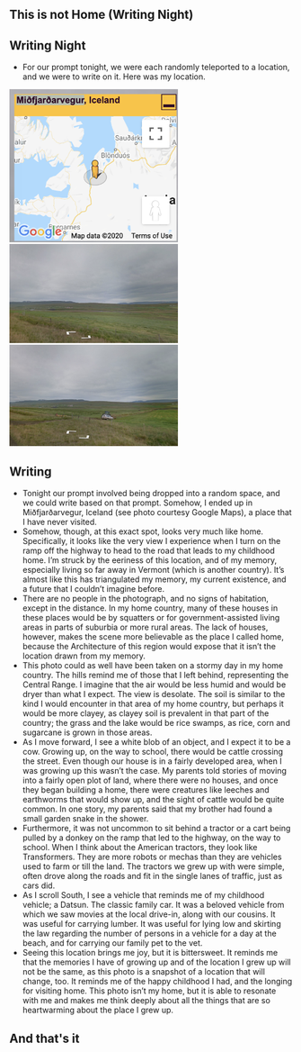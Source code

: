 ## This is not Home (Writing Night)

## Writing Night
- For our prompt tonight, we were each randomly teleported to a location, and we were to write on it.
  Here was my location.
  
<img src="/images/ThisIsNotHome/h_002.png" width="300">

<img src="/images/ThisIsNotHome/h_001.png" width="300">

<img src="/images/ThisIsNotHome/h_003.png" width="300">

## Writing
- Tonight our prompt involved being dropped into a random space, and we could write based on that prompt. 
Somehow, I ended up in Miðfjarðarvegur, Iceland (see photo courtesy Google Maps), a place that I have never visited.
- Somehow, though, at this exact spot, looks very much like home.
Specifically, it looks like the very view I experience when I turn on the ramp off the highway to head to the road that leads to my childhood home. 
I’m struck by the eeriness of this location, and of my memory, especially living so far away in Vermont (which is another country). 
It’s almost like this has triangulated my memory, my current existence, and a future that I couldn’t imagine before. 
- There are no people in the photograph, and no signs of habitation, except in the distance. 
In my home country, many of these houses in these places would be by squatters or for government-assisted living areas in parts of suburbia or more rural areas.
The lack of houses, however, makes the scene more believable as the place I called home, because the Architecture of this region would expose that it isn’t the location drawn from my memory.
- This photo could as well have been taken on a stormy day in my home country. 
The hills remind me of those that I left behind, representing the Central Range. 
I imagine that the air would be less humid and would be dryer than what I expect. 
The view is desolate. 
The soil is similar to the kind I would encounter in that area of my home country, but perhaps it would be more clayey, as clayey soil is prevalent in that part of the country; the grass and the lake would be rice swamps, as rice, corn and sugarcane is grown in those areas. 
- As I move forward, I see a white blob of an object, and I expect it to be a cow. Growing up, on the way to school, there would be cattle crossing the street. Even though our house is in a fairly developed area, when I was growing up this wasn’t the case. My parents told stories of moving into a fairly open plot of land, where there were no houses, and once they began building a home, there were creatures like leeches and earthworms that would show up, and the sight of cattle would be quite common. In one story, my parents said that my brother had found a small garden snake in the shower.
- Furthermore, it was not uncommon to sit behind a tractor or a cart being pulled by a donkey on the ramp that led to the highway, on the way to school. When I think about the American tractors, they look like Transformers. They are more robots or mechas than they are vehicles used to farm or till the land. The tractors we grew up with were simple, often drove along the roads and fit in the single lanes of traffic, just as cars did. 
- As I scroll South, I see a vehicle that reminds me of my childhood vehicle; a Datsun. The classic family car. It was a beloved vehicle from which we saw movies at the local drive-in, along with our cousins. It was useful for carrying lumber. It was useful for lying low and skirting the law regarding the number of persons in a vehicle for a day at the beach, and for carrying our family pet to the vet. 
- Seeing this location brings me joy, but it is bittersweet. It reminds me that the memories I have of growing up and of the location I grew up will not be the same, as this photo is a snapshot of a location that will change, too. It reminds me of the happy childhood I had, and the longing for visiting home. This photo isn’t my home, but it is able to resonate with me and makes me think deeply about all the things that are so heartwarming about the place I grew up.

## And that's it
